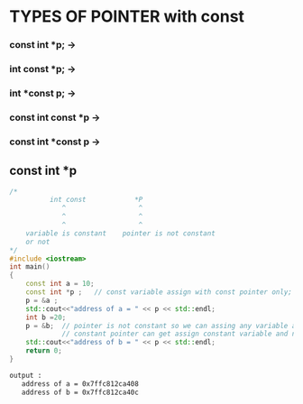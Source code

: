 # TYPES OF POINTER with const
### const int *p;     ->
### int const *p;     ->
### int *const p;     ->
### const int const *p   ->
### const int *const p   ->


## const int *p

```cpp
/*
          int const            *P
             ^                  ^
             ^                  ^
             ^                  ^
    variable is constant    pointer is not constant
    or not
*/
#include <iostream>
int main()
{
    const int a = 10;
    const int *p ;   // const variable assign with const pointer only;
    p = &a ;  
    std::cout<<"address of a = " << p << std::endl;
    int b =20;
    p = &b;  // pointer is not constant so we can assing any variable at any time;
             // constant pointer can get assign constant variable and non constant variable
    std::cout<<"address of b = " << p << std::endl;
    return 0;
} 
``` 

```bash
output :
   address of a = 0x7ffc812ca408
   address of b = 0x7ffc812ca40c
```

